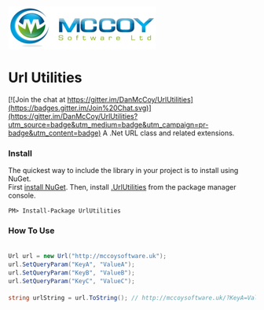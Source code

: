 [![McCoy Software Logo](McCoySoftware.png)](http://mccoysoftware.uk)

# Url Utilities

[![Join the chat at https://gitter.im/DanMcCoy/UrlUtilities](https://badges.gitter.im/Join%20Chat.svg)](https://gitter.im/DanMcCoy/UrlUtilities?utm_source=badge&utm_medium=badge&utm_campaign=pr-badge&utm_content=badge)
A .Net URL class and related extensions.

### Install
The quickest way to include the library in your project is to install using NuGet.  
First [install NuGet](https://docs.nuget.org/consume/installing-nuget). Then, install [.UrlUtilities](https://www.nuget.org/packages/UrlUtilities/) from the package manager console.

    PM> Install-Package UrlUtilities

### How To Use

```C#

Url url = new Url("http://mccoysoftware.uk");
url.SetQueryParam("KeyA", "ValueA");
url.SetQueryParam("KeyB", "ValueB");
url.SetQueryParam("KeyC", "ValueC");

string urlString = url.ToString(); // http://mccoysoftware.uk/?KeyA=ValueA&KeyB=ValueB&KeyC=ValueC
```

